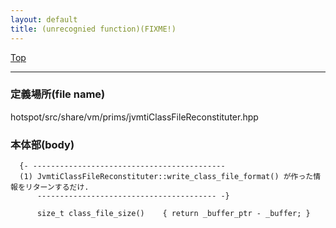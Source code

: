 ```yaml
---
layout: default
title: (unrecognied function)(FIXME!)
---
```

[Top](../index.html)

--- 
### 定義場所(file name)
hotspot/src/share/vm/prims/jvmtiClassFileReconstituter.hpp


### 本体部(body)
```
  {- -------------------------------------------
  (1) JvmtiClassFileReconstituter::write_class_file_format() が作った情報をリターンするだけ.
      ---------------------------------------- -}

	  size_t class_file_size()    { return _buffer_ptr - _buffer; }
	
```


